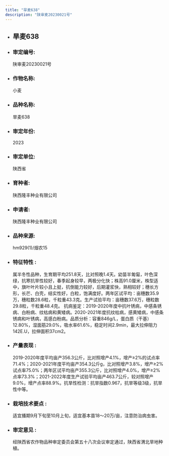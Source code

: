 ```yaml
---
title: "旱麦638"
description: "陕审麦20230021号"
---
```

* ## 旱麦638
* ###  审定编号:  
   陕审麦20230021号

*  ### 作物名称:  
   小麦

*   ###  品种名称: 
    旱麦638

*   ### 审定年份: 
    2023

*   ### 审定单位:  
    陕西省

*   ### 育种者:  
    陕西隆丰种业有限公司

*   ### 申请者:  
    陕西隆丰种业有限公司

*   ### 品种来源:  
    hm929(1)/烟农15

*   ### 特征特性 : 
    属半冬性品种，生育期平均251.8天，比对照晚1.4天。幼苗半匍匐，叶色深绿，抗寒抗旱性较好，春季起身较早，两极分化快；株高91.0厘米，株型适中，旗叶叶片较小且上挺，抗倒能力较好，后期灌浆快，熟相较好；穗长方形，长芒、白壳，结实性好，白粒，饱满度好。两年区试平均：亩穗数35.9万，穗粒数28.6粒，千粒重43.3克。生产试验平均：亩穗数37.6万，穗粒数29.8粒，千粒重48.4克。
抗病鉴定：2019-2020年度中抗叶锈病，中感条锈病、白粉病、纹枯病和黄矮病。2020-2021年度抗纹枯病，感黄矮病，中感条锈病和叶锈病，高感白粉病。品质分析：容重846g/L，蛋白质（干基）12.80%，湿面筋29.0%，吸水率61.6%，稳定时间2.9min，最大拉伸阻力142E.U，拉伸面积37cm2。

*   ### 产量表现 : 
    2019-2020年度平均亩产356.3公斤，比对照增产4.1%，增产≥2%的试点率71.4%；2020-2021年度平均亩产354.3公斤g，比对照增产3.8%，增产≥2%试点率75.0%；两年区试平均亩产355.3公斤，比对照增产4.0%，增产≥2%点率73.3%；2021-2022年度生产试验平均亩产463.7公斤，较对照增产9.0%，增产点率88.9%。抗旱性检测：抗旱指数0.967，抗旱等级3级，抗旱性中等。

*   ### 栽培技术要点 : 
    适宜播期9月下旬至10月上旬，适宜基本苗18～20万/亩，注意防治病虫害。

*   ### 审定意见 : 
    经陕西省农作物品种审定委员会第五十八次会议审定通过，陕西省渭北旱地种植。
